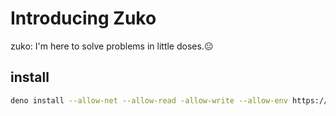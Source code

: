 # Introducing Zuko

zuko: I'm here to solve problems in little doses.:neutral_face:

## install

```bash
deno install --allow-net --allow-read -allow-write --allow-env https://raw.githubusercontent.com/sanihaq/zuko/master/zuko.ts
```
